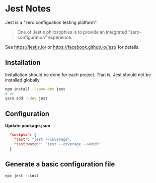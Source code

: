 # Jest Notes

Jest is a "zero configuation testing platform".

> One of Jest's philosophies is to provide an integrated "zero-configuration"
> experience.

See https://jestjs.io/ or https://facebook.github.io/jest/ for details.


## Installation

Installation should be done for each project.  That is, Jest should not be
installed globally.

```sh
npm install --save-dev jest
# or
yarn add --dev jest
```


## Configuration

**Update package.json**

```json
  "scripts": {
    "test": "jest --coverage",
    "test:watch": "jest --coverage --watch"
  }
```

## Generate a basic configuration file

```
npx jest --init
```
